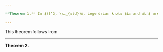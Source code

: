 ```yaml
---

**Theorem 1.** In $(S^3, \xi_{std})$, Legendrian knots $L$ and $L'$ are Legendrian isotopic if and only if the complements of standard neighborhoods are contactomorphic.

---
```


This theorem follows from 

---

**Theorem 2.** 	
<!--stackedit_data:
eyJoaXN0b3J5IjpbNTgzMzYyOTA5XX0=
-->